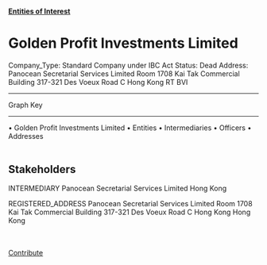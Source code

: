 #### [Entities of Interest](/list.html)
<link rel="stylesheet" type="text/css" href="../../assets/style.css">

<style>
body{background-image:url("http://eoi-graphs.s3-website-eu-west-1.amazonaws.com/Golden_Profit_Investments_Limited.png");background-repeat: no-repeat;background-size: contain;}
.markdown>p>span{background-color: white;}
</style>

# Golden Profit Investments Limited
<span>Company_Type: Standard Company under IBC Act
Status: Dead
Address: Panocean Secretarial Services Limited Room 1708 Kai Tak Commercial Building 317-321 Des Voeux Road C Hong Kong RT BVI
</span>

---



<div class="legend">
Graph Key
<hr>
<span class="focus">• Golden Profit Investments Limited</span>
<span class="entity">• Entities</span>
<span class="intermediary">• Intermediaries</span>
<span class="officer">• Officers</span>
<span class="address">• Addresses</span>
</div><br>


## Stakeholders
<span>INTERMEDIARY
Panocean Secretarial Services Limited
Hong Kong
</span>

<span>REGISTERED_ADDRESS
Panocean Secretarial Services Limited Room 1708 Kai Tak Commercial Building 317-321 Des Voeux Road C Hong Kong
Hong Kong
</span>

<br><br><a class="contribute_button" href="Readme.md">Contribute</a>